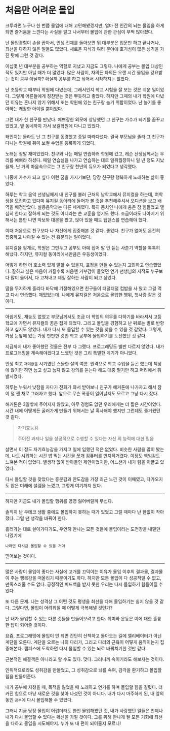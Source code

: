 # 처음만 어려운 몰입

크루라면 누구나 한 번쯤 몰입에 대해 고민해봤겠지만,
얼마 전 인간의 뇌는 몰입을 하게 되면 즐거움을 느낀다는 사실을 알고 나서부터
몰입에 관한 관심이 부쩍 많아졌다.

난 몰입경험이 손을 꼽아서, 인생 전체를 돌아보면
뭐 대부분은 입문만 하고 끝나거나, 최선을 다하지 않은 일들도 많았다.
새로운 지식과 여러 분야에 호기심이 많은 성격을 가진 탓에 그런 것 같다.

이십몇 년 대부분을 공부하는 역할로 지냈고 지금도 그렇다.
나에게 공부는 몰입 대상인 적도 있지만 아닐 때가 더 많았다.
많은 사람이, 자의든 타의든 오랜 시간 몰입을 강요받는 것이 공부 아닐까?
확실히 공부를 하고 싶어서 시작하지는 않았다.

난 초등학교 때부터 학원에 다녔는데, 그래서인지 학교 시험을 잘 보는 것은 쉬운 일이었다.
그렇게 어른들에게 칭찬받는 것은 뿌듯하고 좋았다.
하지만 그때의 내가 학원에 다녔던 이유는 혼나지 않기 위해서 또는 학원에 있는 친구랑 놀기 위함이었다.
난 놀기를 좋아하는 쾌활한 아이일 뿐이었다.

그런 내가 한 친구를 만났다. 예쁘장한 외모에 상냥했던 그 친구는
가수가 되기를 꿈꾸고 있었고, 옆 동네까지 가서 보컬학원에 다니고 있었다.

왜인지는 몰라도 난 그 친구를 동경했고 종일 따라다녔다.
결국 부모님을 졸라 그 친구가 다니는 학원에 취미 보컬 수업을 등록하게 되었다.

노래는 정말 재미있었다. 친구와 나는 매일 연습하러 학원에 갔고, 레슨 선생님께서는 우리를 예뻐라 하셨다.
매일 연습실을 나가고 연습하는 대로 일취월장하니
일 년 정도 지났을까, 난 거의 마음속으로는 그 친구랑 천년의 듀오가 되었다고 생각했다.

나중에 가수가 되고 싶다 이런 꿈을 가지기보단, 당장 친구랑 행복하게 노래하는 삶이 좋았다.

하루는 학교 음악 선생님께서 내 친구를 불러 근처의 남학교에서 뮤지컬을 하는데,
여학생을 모집하고 있다며 뮤지컬 동아리에 들어가 볼 것을 추천해주셔서 오디션을 보고 배역을 배정받았다.
실용음악과는 다른 세계였다. 특히 몸치인 나에게 춤은 참 힘들었고 열심히 한다고 잘하게 되는 것도 아니라는 쓴 교훈을 얻기도 했다.
조금이라도 나아지기 위해서는 틈만 나면 악보와 대본을 봤고, 앉아 있을 때도 탭댄스를 연습해야 했다.

이때 처음으로 친구보다 나 자신에게 집중해본 것 같다.
좋았다. 친구가 없어도 온전히 집중하고 나아갈 수 있는 건 흥분되는 일이었다.

뮤지컬을 핑계로, 학원은 그만두고 공부도 아예 접어 말 안 듣는 사춘기 역할을 톡톡히 해냈다.
하지만, 뮤지컬 동아리에서만큼은 우등생이었다.

어떻게 하면 더 호소력 있게 말할 수 있을지, 표정을 만들 수 있는지 고민하고 연습했었다. 잘하고 싶은 마음이 커질수록
처음엔 거부감이 들었던 연기 선생님의 지적도 누구보다 많이 들어서, 다 고쳐내고 제일 잘하는 사람이 되고 싶었다.

땀을 무지하게 흘리다 바닥에 기절해있으면
친구들이 터덜터덜 컵밥을 사 왔고 그걸 먹고 다시 연습했다.
재밌었는데.
나에게 뮤지컬은 처음으로 몰입한 행위, 첫사랑 같은 것이다.

---

아쉽게도, 재능도 없었고 부모님께서도 조금 더 학업의 의무를 다하기를 바라셔서 고등학교에 가면서 뮤지컬의 꿈은 접게 되었다.
그리고 몰입을 경험하고 난 뒤로는 별로 반항하고 싶지도 않았다.
내가 다시 또 몰입할 수 있는 것을 찾을 수 있을 것 같았다.
그렇게, 가장 눈앞에 있는 가장 만만한 것인 학교 공부에 몰입하기를 도전했던 것 같다.

지금까지 내가 좋아했던 것들은 전부 다 그랬다. 프로그래밍도 별반 다르지 않았다.
내가 프로그래밍을 계속해야겠다고 느꼈던 것은 그리 특별한 계기가 아니었다.

인생 최고 `재미없음` 시기였던 스물한 살의 여름.
원격으로 학교 수업을 듣곤 했는데 책상에 앉기만 하면 눕고 싶고
눕지 않고 강의를 듣는다 해도 대충 필기만 하고 머리에서 휘발시켰다.

하루는 누워서 낮잠을 자다가 전화가 와서 받아보니
친구가 해커톤에 나가자고 해서 잠이 덜 깬 채로 그러자고 했다.
앞으로 무슨 폭풍이 일어날지도 모르고 그냥 다시 잤다.

해커톤은 3일밖에 주어지지 않았고, 아무 경험도 없던 우리에게는 더 짧은 시간이었다.
시간 내에 어떻게든 굴러가게 만들기 위해서는 날 혹사해야 했지만 그런데도 즐거웠던 것 같다.


> 자기효능감
> 
> 주어진 과제나 일을 성공적으로 수행할 수 있다는 자신 의 능력에 대한 믿음
>

살면서 이 정도 자기효능감을 가지고 일에 임했던 적은 없었다.
비슷한 사람을 많이 봤는데, 나도 샤워하는 시간 밥 먹는 시간을 쪼개 컴퓨터를 만지작거렸다.
이정도 책임감도 느껴본 적이 없었다. 별생각 없이 받아들인 제안이었지만, 어느샌가 내가 팀을 이끌고 있었다.

다시 몰입할 것을 찾았다는 흥분감과 안도감을 가장 최근 느낀 것이 이때였고,
다가오지도 않은 미래에 설렘을 느꼈고, 그렇게 여기까지 왔다.

---

하지만 지금도 내가 몰입할 행위를 영영 잃어버릴까 무섭다.

솔직히 난 우테코 생활 중에도 몰입하지 못하는 때가 있었고
그럴 때마다 난 한없이 작아졌다.
그럴 땐 생각을 바꿔야 한다.

흘러가는 대로 살아가다가도,
우연히 만나는 모든 것들에 몰입이라는 도전장을 내밀던 나였기에

`나라면 다시금 몰입할 수 있을 거야`

믿어보는 것이다.

---

많은 사람이 몰입이 좋다는 사실에 고개를 끄덕이는 이유가
몰입 이후의 결과물, 결과물이 주는 행복감을 떠올리기 때문이기도 하다.
하지만 모든 몰입이 다 성공적일 수 없고, 만족스러울 수도 없다.
긍정적인 피드백을 받지 못한 우리는 다시 몰입하기 힘들어질 수 있다.

또 다른 문제. 나는 성격상 그 어떤 것도 평생을 최선을 다해 몰입하기는 쉽지 않을 것 같다.
그렇다면, 몰입이 어려워질 때 어떻게 극복해낼 것인가?

난 내가 몰입할 수 있는 다른 것들을 만들어보려고 한다.
취미와 운동은 이에 대한 훌륭한 답이 되어줄 것이다.

요즘, 프로그래밍에 몰입이 안 되면 간단히 산책하고 돌아오는 길에
엘리베이터가 아닌 계단을 오른다.
계단을 오르는 나의 다리가, 그리고 다리의 근육이 어떻게 움직이는지 집중해본다.
캠퍼스에 도착하면 다시 몰입할 수 있는 뇌로 바꿔치기한 것만 같다.

근본적인 해결책은 아니라고 할 수도 있다.
맞다. 그러니까 속이기라도 해보자는 것이다.

인위적으로라도 성취감을 만들었고,
그 성취감으로 뇌를 속여, 감각을 환기하고
몰입할 힘을 만들어준다.

내가 공부에 지쳤을 때, 목적을 잃었을 때
노래하고 연기를 하며 몰입할 힘을 길렀다.
더 커진 힘으로 마냥 새로운 것을 찾아 나섰던 것이 아니다.
내가 다시 마주하게 된, 내 앞의 놓인 `공부`에 다시 몰입해볼 수 있었다.

그러니 지금 당장 몰입이 어렵더라도
한번 몰입해봤던 것, 내가 사랑했던 일들은
언제나 내가 다시 몰입할 수 있다는 확신을 가질 것이다.
그를 위해 만나게 될 모든 기회에 최선을 다하고 몰입을 시도해야지.
누가 또 내 편이 되어줄지 모르니!